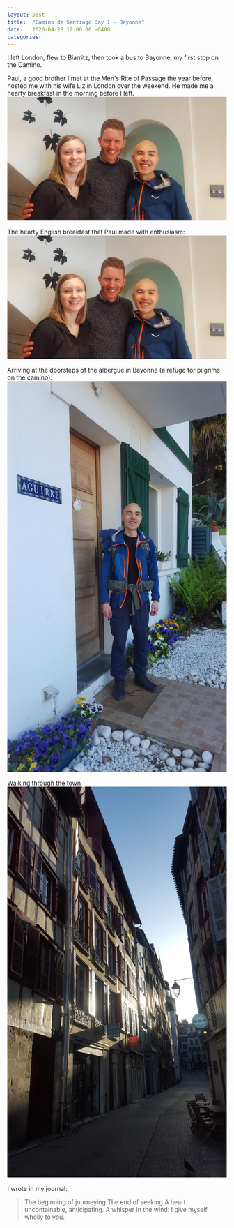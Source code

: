 ```yaml
---
layout: post
title:  "Camino de Santiago Day 1 - Bayonne"
date:   2020-04-28 12:00:00 -0400
categories: 
---
```

I left London, flew to Biarritz, then took a bus to Bayonne, my first stop on the Camino.

Paul, a good brother I met at the Men's Rite of Passage the year before, hosted me with his wife Liz in London over the weekend. He made me a hearty breakfast in the morning before I left.
![with Paul and Liz in the morning](/assets/img/camino/day_1/20190428_100040.jpg)

The hearty English breakfast that Paul made with enthusiasm:
![hearty English breakfast](/assets/img/camino/day_1/20190428_100040.jpg)

Arriving at the doorsteps of the albergue in Bayonne (a refuge for pilgrims on the camino):
![door of first albergue](/assets/img/camino/day_1/20190428_182544.jpg)

Walking through the town
![door of first albergue](/assets/img/camino/day_1/20190428_193850.jpg)

I wrote in my journal:
> The beginning of journeying
> The end of seeking
> A heart uncontainable, anticipating.
> A whisper in the wind:
>    I give myself wholly to you.





